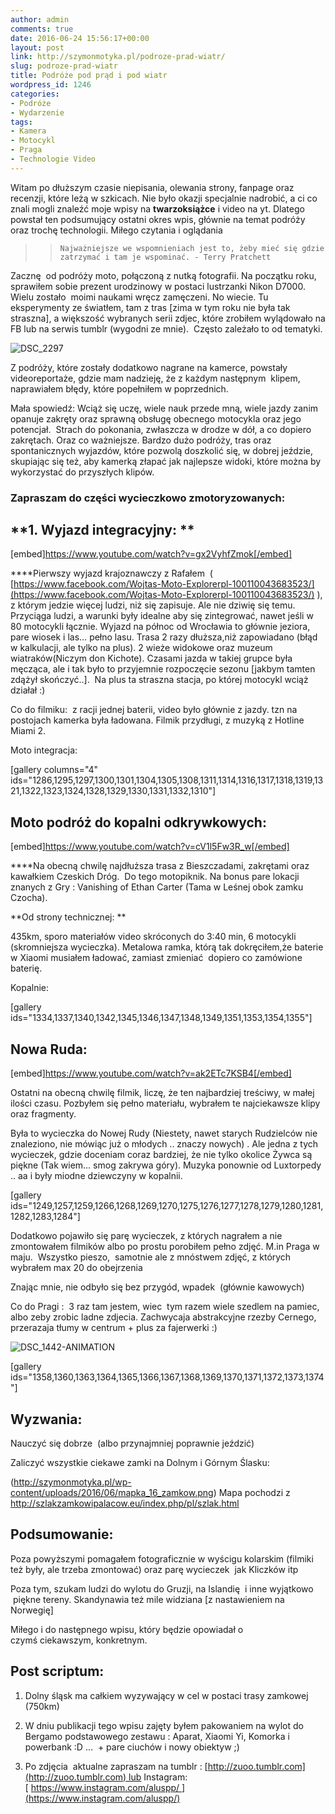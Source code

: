```yaml
---
author: admin
comments: true
date: 2016-06-24 15:56:17+00:00
layout: post
link: http://szymonmotyka.pl/podroze-prad-wiatr/
slug: podroze-prad-wiatr
title: Podróże pod prąd i pod wiatr
wordpress_id: 1246
categories:
- Podróże
- Wydarzenie
tags:
- Kamera
- Motocykl
- Praga
- Technologie Video
---
```


Witam po dłuższym czasie niepisania, olewania strony, fanpage oraz recenzji, które leżą w szkicach. Nie było okazji specjalnie nadrobić, a ci co znali mogli znaleźć moje wpisy na **twarzoksiążce** i video na yt. Dlatego powstał ten podsumujący ostatni okres wpis, głównie na temat podróży oraz trochę technologii. Miłego czytania i oglądania


<blockquote>

>     
>     Najważniejsze we wspomnieniach jest to, żeby mieć się gdzie zatrzymać i tam je wspominać. - Terry Pratchett
> 
> 
</blockquote>


<!-- more -->

Zacznę  od podróży moto, połączoną z nutką fotografii. Na początku roku, sprawiłem sobie prezent urodzinowy w postaci lustrzanki Nikon D7000. Wielu zostało  moimi naukami wręcz zamęczeni. No wiecie. Tu eksperymenty ze światłem, tam z tras [zima w tym roku nie była tak straszna], a większość wybranych serii zdjec, które zrobiłem wylądowało na FB lub na serwis tumblr (wygodni ze mnie).  Często zależało to od tematyki.

![DSC_2297](http://szymonmotyka.pl/wp-content/uploads/2016/06/DSC_2297-199x300.png)

Z podróży, które zostały dodatkowo nagrane na kamerce, powstały videoreportaże, gdzie mam nadzieję, że z każdym następnym  klipem, naprawiałem błędy, które popełniłem w poprzednich.

Mała spowiedź: Wciąż się uczę, wiele nauk przede mną, wiele jazdy zanim opanuje zakręty oraz sprawną obsługę obecnego motocykla oraz jego potencjał.  Strach do pokonania, zwłaszcza w drodze w dół, a co dopiero zakrętach. Oraz co ważniejsze. Bardzo dużo podróży, tras oraz spontanicznych wyjazdów, które pozwolą doszkolić się, w dobrej jeździe, skupiając się też, aby kamerką złapać jak najlepsze widoki, które można by wykorzystać do przyszłych klipów.




### Zapraszam do części wycieczkowo zmotoryzowanych:




## **1. Wyjazd integracyjny: **


[embed]https://www.youtube.com/watch?v=gx2VyhfZmok[/embed]

****Pierwszy wyjazd krajoznawczy z Rafałem  ( [https://www.facebook.com/Wojtas-Moto-Explorerpl-100110043683523/](https://www.facebook.com/Wojtas-Moto-Explorerpl-100110043683523/) ), z którym jedzie więcej ludzi, niż się zapisuje. Ale nie dziwię się temu. Przyciąga ludzi, a warunki były idealne aby się zintegrować, nawet jeśli w 80 motocykli łącznie. Wyjazd na północ od Wrocławia to głównie jeziora, pare wiosek i las… pełno lasu. Trasa 2 razy dłuższa,niż zapowiadano (błąd w kalkulacji, ale tylko na plus). 2 wieże widokowe oraz muzeum wiatraków(Niczym don Kichote). Czasami jazda w takiej grupce była męcząca, ale i tak było to przyjemnie rozpoczęcie sezonu [jakbym tamten zdążył skończyć..].  Na plus ta straszna stacja, po której motocykl wciąż działał :)

Co do filmiku:  z racji jednej baterii, video było głównie z jazdy. tzn na postojach kamerka była ładowana. Filmik przydługi, z muzyką z Hotline Miami 2.



Moto integracja:

[gallery columns="4" ids="1286,1295,1297,1300,1301,1304,1305,1308,1311,1314,1316,1317,1318,1319,1321,1322,1323,1324,1328,1329,1330,1331,1332,1310"]


## **Moto podróż do kopalni odkrywkowych:**


[embed]https://www.youtube.com/watch?v=cV1l5Fw3R_w[/embed]

****Na obecną chwilę najdłuższa trasa z Bieszczadami, zakrętami oraz kawałkiem Czeskich Dróg.  Do tego motopiknik. Na bonus pare lokacji znanych z Gry : Vanishing of Ethan Carter (Tama w Leśnej obok zamku Czocha).

**Od strony technicznej: **

435km, sporo materiałów video skróconych do 3:40 min, 6 motocykli (skromniejsza wycieczka). Metalowa ramka, którą tak dokręciłem,że baterie w Xiaomi musiałem ładować, zamiast zmieniać  dopiero co zamówione baterię.

Kopalnie:

[gallery ids="1334,1337,1340,1342,1345,1346,1347,1348,1349,1351,1353,1354,1355"]




## Nowa Ruda:


[embed]https://www.youtube.com/watch?v=ak2ETc7KSB4[/embed]

Ostatni na obecną chwilę filmik, liczę, że ten najbardziej treściwy, w małej ilości czasu. Pozbyłem się pełno materiału, wybrałem te najciekawsze klipy oraz fragmenty.

Była to wycieczka do Nowej Rudy (Niestety, nawet starych Rudzielców nie znaleziono, nie mówiąc już o młodych .. znaczy nowych) . Ale jedna z tych wycieczek, gdzie doceniam coraz bardziej, że nie tylko okolice Żywca są piękne (Tak wiem… smog zakrywa góry). Muzyka ponownie od Luxtorpedy .. aa i były miodne dziewczyny w kopalnii.

[gallery ids="1249,1257,1259,1266,1268,1269,1270,1275,1276,1277,1278,1279,1280,1281,1282,1283,1284"]

Dodatkowo pojawiło się parę wycieczek, z których nagrałem a nie zmontowałem filmików albo po prostu porobiłem pełno zdjęć. M.in Praga w maju.  Wszystko pieszo,  samotnie ale z mnóstwem zdjęć, z których wybrałem max 20 do obejrzenia

Znając mnie, nie odbyło się bez przygód, wpadek  (głównie kawowych)

Co do Pragi :  3 raz tam jestem, wiec  tym razem wiele szedlem na pamiec, albo zeby zrobic ladne zdjecia. Zachwycaja abstrakcyjne rzezby Cernego, przerazaja tłumy w centrum + plus za fajerwerki :)

![DSC_1442-ANIMATION](http://szymonmotyka.pl/wp-content/uploads/2016/06/DSC_1442-ANIMATION.gif)

[gallery ids="1358,1360,1363,1364,1365,1366,1367,1368,1369,1370,1371,1372,1373,1374"]


## Wyzwania:


Nauczyć się dobrze  (albo przynajmniej poprawnie jeździć)

Zaliczyć wszystkie ciekawe zamki na Dolnym i Górnym Ślasku:

(http://szymonmotyka.pl/wp-content/uploads/2016/06/mapka_16_zamkow.png) Mapa pochodzi z http://szlakzamkowipalacow.eu/index.php/pl/szlak.html


## Podsumowanie:


Poza powyższymi pomagałem fotograficznie w wyścigu kolarskim (filmiki też były, ale trzeba zmontować) oraz parę wycieczek  jak Kliczków itp

Poza tym, szukam ludzi do wylotu do Gruzji, na Islandię  i inne wyjątkowo  piękne tereny. Skandynawia też mile widziana [z nastawieniem na Norwegię]

Miłego i do następnego wpisu, który będzie opowiadał o czymś ciekawszym, konkretnym.




## Post scriptum:


1. Dolny śląsk ma całkiem wyzywający w cel w postaci trasy zamkowej (750km)

2. W dniu publikacji tego wpisu zajęty byłem pakowaniem na wylot do Bergamo podstawowego zestawu : Aparat, Xiaomi Yi, Komorka i powerbank :D …  + pare ciuchów i nowy obiektyw ;)

3. Po zdjęcia  aktualne zapraszam na tumblr : [http://zuoo.tumblr.com](http://zuoo.tumblr.com) lub Instagram:[ https://www.instagram.com/aluspp/ ](https://www.instagram.com/aluspp/)


